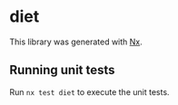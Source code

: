# diet

This library was generated with [Nx](https://nx.dev).

## Running unit tests

Run `nx test diet` to execute the unit tests.
